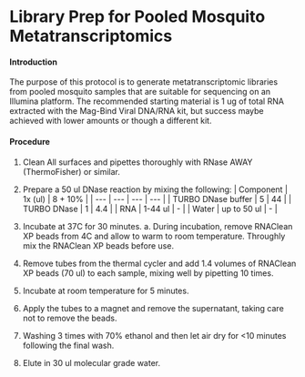 # Library Prep for Pooled Mosquito Metatranscriptomics

#### Introduction
The purpose of this protocol is to generate metatranscriptomic libraries from pooled mosquito samples that are suitable for sequencing on an Illumina platform. The recommended starting material is 1 ug of total RNA extracted with the Mag-Bind Viral DNA/RNA kit, but success maybe achieved with lower amounts or though a different kit.

#### Procedure  
1. Clean All surfaces and pipettes thoroughly with RNase AWAY (ThermoFisher) or similar.
2. Prepare a 50 ul DNase reaction by mixing the following:
|   Component   |   1x (ul) |   8 + 10%   |
| ---   |   --- |   --- |   --- |
|   TURBO DNase buffer  |   5   |   44  |
|   TURBO DNase |   1   |   4.4 |
|   RNA |   1-44 ul |   -   |
|   Water   | up to 50 ul | -   |

3. Incubate at 37C for 30 minutes.
    a. During incubation, remove RNAClean XP beads from 4C and allow to warm to room temperature. Throughly mix the RNAClean XP beads before use.
4. Remove tubes from the thermal cycler and add 1.4 volumes of RNAClean XP beads  (70 ul) to each sample, mixing well by pipetting 10 times. 
5. Incubate at room temperature for 5 minutes.
6. Apply the tubes to a magnet and remove the supernatant, taking care not to remove the beads. 
7. Washing 3 times with 70% ethanol and then let air dry for <10 minutes following the final wash.
8. Elute in 30 ul molecular grade water.
